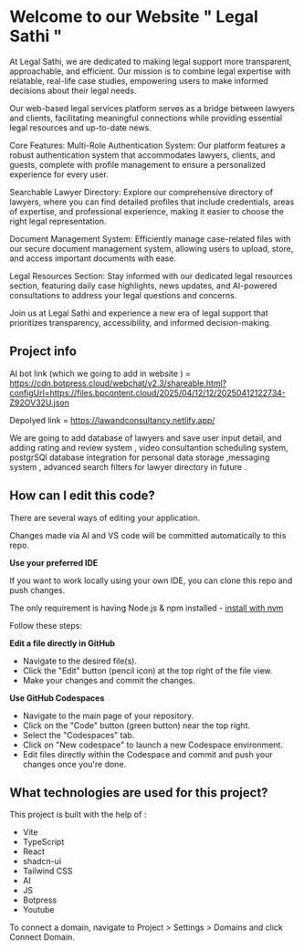 # Welcome to our Website " Legal Sathi "

At Legal Sathi, we are dedicated to making legal support more transparent, approachable, and efficient. Our mission is to combine legal expertise with relatable, real-life case studies, empowering users to make informed decisions about their legal needs.

Our web-based legal services platform serves as a bridge between lawyers and clients, facilitating meaningful connections while providing essential legal resources and up-to-date news.

Core Features:
Multi-Role Authentication System: Our platform features a robust authentication system that accommodates lawyers, clients, and guests, complete with profile management to ensure a personalized experience for every user.

Searchable Lawyer Directory: Explore our comprehensive directory of lawyers, where you can find detailed profiles that include credentials, areas of expertise, and professional experience, making it easier to choose the right legal representation.

Document Management System: Efficiently manage case-related files with our secure document management system, allowing users to upload, store, and access important documents with ease.

Legal Resources Section: Stay informed with our dedicated legal resources section, featuring daily case highlights, news updates, and AI-powered consultations to address your legal questions and concerns.

Join us at Legal Sathi and experience a new era of legal support that prioritizes transparency, accessibility, and informed decision-making.

## Project info

AI bot link (which we going to add in website ) = https://cdn.botpress.cloud/webchat/v2.3/shareable.html?configUrl=https://files.bpcontent.cloud/2025/04/12/12/20250412122734-Z92OV32U.json

Depolyed link = https://lawandconsultancy.netlify.app/

We are going to add database of lawyers and save user input detail, and adding rating and review system , video consultantion scheduling system, postgrSQl database integration for personal data storage ,messaging system , advanced search filters for lawyer directory in future .

## How can I edit this code?

There are several ways of editing your application.

Changes made via AI and VS code will be committed automatically to this repo.

**Use your preferred IDE**

If you want to work locally using your own IDE, you can clone this repo and push changes.

The only requirement is having Node.js & npm installed - [install with nvm](https://github.com/nvm-sh/nvm#installing-and-updating)

Follow these steps:

**Edit a file directly in GitHub**

- Navigate to the desired file(s).
- Click the "Edit" button (pencil icon) at the top right of the file view.
- Make your changes and commit the changes.

**Use GitHub Codespaces**

- Navigate to the main page of your repository.
- Click on the "Code" button (green button) near the top right.
- Select the "Codespaces" tab.
- Click on "New codespace" to launch a new Codespace environment.
- Edit files directly within the Codespace and commit and push your changes once you're done.

## What technologies are used for this project?

This project is built with the help of :

- Vite
- TypeScript
- React
- shadcn-ui
- Tailwind CSS
- AI
- JS
- Botpress
- Youtube

To connect a domain, navigate to Project > Settings > Domains and click Connect Domain.
